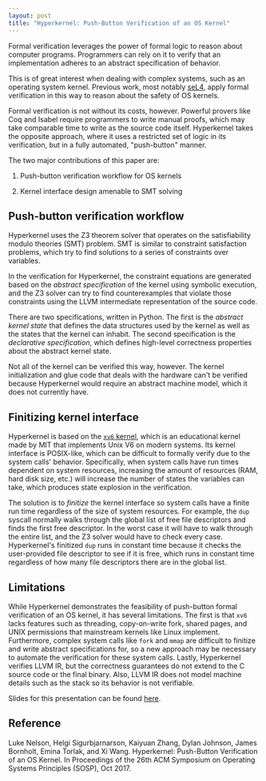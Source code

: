 ```yaml
---
layout: post
title: "Hyperkernel: Push-Button Verification of an OS Kernel"
---
```


Formal verification leverages the power of formal logic to reason about computer programs. Programmers can rely on it to verify that an implementation adheres to an abstract specification of behavior.

This is of great interest when dealing with complex systems, such as an operating system kernel. Previous work, most notably [seL4](https://sel4.systems/), apply formal verification in this way to reason about the safety of OS kernels.

Formal verification is not without its costs, however. Powerful provers like Coq and Isabel require programmers to write manual proofs, which may take comparable time to write as the source code itself. Hyperkernel takes the opposite approach, where it uses a restricted set of logic in its verification, but in a fully automated, "push-button" manner.

The two major contributions of this paper are:

1. Push-button verification workflow for OS kernels

2. Kernel interface design amenable to SMT solving

## Push-button verification workflow

Hyperkernel uses the Z3 theorem solver that operates on the satisfiability modulo theories (SMT) problem. SMT is similar to constraint satisfaction problems, which try to find solutions to a series of constraints over variables.

In the verification for Hyperkernel, the constraint equations are generated based on the _abstract specification_ of the kernel using symbolic execution, and the Z3 solver can try to find counterexamples that violate those constraints using the LLVM intermediate representation of the source code.

There are two specifications, written in Python. The first is the _abstract kernel state_ that defines the data structures used by the kernel as well as the states that the kernel can inhabit. The second specification is the _declarative specification_, which defines high-level correctness properties about the abstract kernel state.

Not all of the kernel can be verified this way, however. The kernel initialization and glue code that deals with the hardware can't be verified because Hyperkernel would require an abstract machine model, which it does not currently have.

## Finitizing kernel interface

Hyperkernel is based on the [`xv6` kernel](https://github.com/mit-pdos/xv6-public), which is an educational kernel made by MIT that implements Unix V6 on modern systems. Its kernel interface is POSIX-like, which can be difficult to formally verify due to the system calls' behavior. Specifically, when system calls have run times dependent on system resources, increasing the amount of resources (RAM, hard disk size, etc.) will increase the number of states the variables can take, which produces state explosion in the verification.

The solution is to _finitize_ the kernel interface so system calls have a finite run time regardless of the size of system resources. For example, the `dup` syscall normally walks through the global list of free file descriptors and finds the first free descriptor. In the worst case it will have to walk through the entire list, and the Z3 solver would have to check every case. Hyperkernel's finitized `dup` runs in constant time because it checks the user-provided file descriptor to see if it is free, which runs in constant time regardless of how many file descriptors there are in the global list.

## Limitations
While Hyperkernel demonstrates the feasibility of push-button formal verification of an OS kernel, it has several limitations. The first is that `xv6` lacks features such as threading, copy-on-write fork, shared pages, and UNIX permissions that mainstream kernels like Linux implement. Furthermore, complex system calls like `fork` and `mmap` are difficult to finitize and write abstract specifications for, so a new approach may be necessary to automate the verification for these system calls. Lastly, Hyperkernel verifies LLVM IR, but the correctness guarantees do not extend to the C source code or the final binary. Also, LLVM IR does not model machine details such as the stack so its behavior is not verifiable.

Slides for this presentation can be found [here](presentations/hyperkernel.pdf).

## Reference
Luke Nelson, Helgi Sigurbjarnarson, Kaiyuan Zhang, Dylan Johnson, James Bornholt, Emina Torlak, and Xi Wang. Hyperkernel: Push-Button Verification of an OS Kernel. In Proceedings of the 26th ACM Symposium on Operating Systems Principles (SOSP), Oct 2017.
